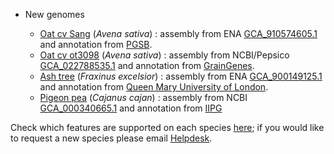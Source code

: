 
- New genomes

    - [Oat cv Sang](/Avena_sativa_sang) (_Avena sativa_) : assembly from ENA [GCA_910574605.1](https://www.ebi.ac.uk/ena/browser/view/GCA_910574605.1) and annotation from [PGSB](https://www.helmholtz-munich.de/en/pgsb/).
    - [Oat cv ot3098](/Avena_sativa_ot3098) (_Avena sativa_) : assembly from NCBI/Pepsico [GCA_022788535.1](https://www.ncbi.nlm.nih.gov/assembly/GCA_022788535.1) and annotation from [GrainGenes](https://wheat.pw.usda.gov/GG3/graingenes-downloads/pepsico-oat-ot3098-v2-files-2021). 
    - [Ash tree](/Fraxinus_excelsior) (_Fraxinus excelsior_) : assembly from ENA [GCA_900149125.1](https://www.ebi.ac.uk/ena/browser/view/GCA_900149125.1) and annotation from [Queen Mary University of London](http://www.ashgenome.org/transcriptomes).
    - [Pigeon pea](/Cajanus_cajan) (_Cajanus cajan_) : assembly from NCBI [GCA_000340665.1](https://www.ncbi.nlm.nih.gov/assembly/GCA_000340665.1) and annotation from [IIPG](https://www.icrisat.org/gt-bt/iipg)


Check which features are supported on each species [here](/species.html); if you would like to request a new species please email [Helpdesk](http://plants.ensembl.org/Help/Contact).


